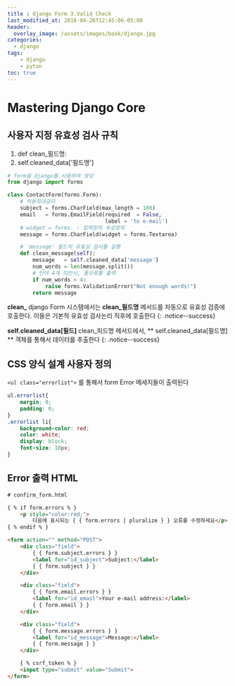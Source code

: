 ```yaml
---
title : django Form 3.Valid Check
last_modified_at: 2018-04-26T12:45:06-05:00
header:
  overlay_image: /assets/images/book/django.jpg
categories:
  - django
tags: 
    - django
    - pyton
toc: true    
---
```



# Mastering Django Core


## 사용자 지정 유효성 검사 규칙

1. def clean_필드명:
2. self.cleaned_data['필드명']

```python
# form을 django를 사용하여 생성
from django import forms

class ContactForm(forms.Form):
    # 허용최대길이
    subject = forms.CharField(max_length = 100) 
    email   = forms.EmailField(required  = False,  
                               label = 'to e-mail')
    # widget = forms. : 입력창의 속성정의                           
    message = forms.CharField(widget = forms.Textarea) 

    # 'message' 필드의 유표성 검사를 실행
    def clean_message(self):
        message   = self.cleaned_data['message']
        num_words = len(message.split())
        # 단어 4개 미만시, 폼오류를 출력
        if num_words < 4:  
            raise forms.ValidationError("Not enough words!")
        return message
```

**clean_** django Form 시스템에서는 **clean_필드명** 메서드를 자동으로 유효성 검증에 호출한다. 이들은 기본적 유효성 검사논리 직후에 호출한다 
{: .notice--success}

**self.cleaned_data[필드]** clean_피드명 메서드에서, ** self.cleaned_data[필드명] ** 객체를 통해서 데이터를 추출한다 
{: .notice--success}


## CSS 양식 설계 사용자 정의

`<ul class="errorlist">` 를 통해서 form Error 메세지들이 출력된다

```css
ul.errorlist{
    margin: 0;
    padding: 0;
}
.errorlist li{
    background-color: red;
    color: white;
    display: block;
    font-size: 10px;
}
```



## Error 출력 HTML 

```html
# confirm_form.html

{ % if form.errors % }
    <p style="color:red;">
        다음에 표시되는 { { form.errors | pluralize } } 오류를 수정하세요</p>
{ % endif % }

<form action="" method="POST">
    <div class="field">
        { { form.subject.errors } }
        <label for="id_subject">Subject:</label>
        { { form.subject } }
    </div>

    <div class="field">
        { { form.email.errors } }
        <label for="id_email">Your e-mail address:</label>
        { { form.email } }
    </div>

    <div class="field">
        { { form.message.errors } }
        <label for="id_message">Message:</label>
        { { form.message } }
    </div>

    { % csrf_token % }
    <input type="submit" value="Submit">
</form>
```
